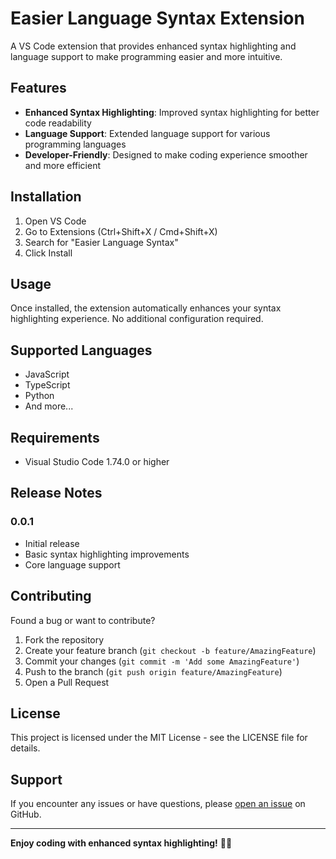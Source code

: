 # Easier Language Syntax Extension

A VS Code extension that provides enhanced syntax highlighting and language support to make programming easier and more intuitive.

## Features

- **Enhanced Syntax Highlighting**: Improved syntax highlighting for better code readability
- **Language Support**: Extended language support for various programming languages
- **Developer-Friendly**: Designed to make coding experience smoother and more efficient

## Installation

1. Open VS Code
2. Go to Extensions (Ctrl+Shift+X / Cmd+Shift+X)
3. Search for "Easier Language Syntax"
4. Click Install

## Usage

Once installed, the extension automatically enhances your syntax highlighting experience. No additional configuration required.

## Supported Languages

- JavaScript
- TypeScript
- Python
- And more...

## Requirements

- Visual Studio Code 1.74.0 or higher

## Release Notes

### 0.0.1

- Initial release
- Basic syntax highlighting improvements
- Core language support

## Contributing

Found a bug or want to contribute? 

1. Fork the repository
2. Create your feature branch (`git checkout -b feature/AmazingFeature`)
3. Commit your changes (`git commit -m 'Add some AmazingFeature'`)
4. Push to the branch (`git push origin feature/AmazingFeature`)
5. Open a Pull Request

## License

This project is licensed under the MIT License - see the LICENSE file for details.

## Support

If you encounter any issues or have questions, please [open an issue](https://github.com/yourusername/Easier-Language-Syntax-Extension-VSCode/issues) on GitHub.

---

**Enjoy coding with enhanced syntax highlighting!** 🎨✨

